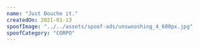 ```yaml
---
name: "Just Douche it."
createdOn: 2021-01-13
spoofImage: "../../assets/spoof-ads/unswooshing_4_600px.jpg"
spoofCategory: "CORPO"
---
```

